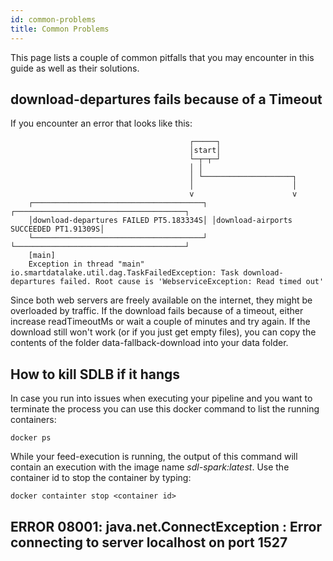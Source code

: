 ```yaml
---
id: common-problems
title: Common Problems
---
```

This page lists a couple of common pitfalls that you may encounter in this guide as well as their solutions.

## download-departures fails because of a Timeout
If you encounter an error that looks like this:
```
                                        ┌─────┐
                                        │start│
                                        └─┬─┬─┘
                                        │ │
                                        │ └────────────────────┐
                                        │                      │
                                        v                      v
    ┌──────────────────────────────────────┐ ┌──────────────────────────────────────┐
    │download-departures FAILED PT5.183334S│ │download-airports SUCCEEDED PT1.91309S│
    └──────────────────────────────────────┘ └──────────────────────────────────────┘
    [main]
    Exception in thread "main" io.smartdatalake.util.dag.TaskFailedException: Task download-departures failed. Root cause is 'WebserviceException: Read timed out'
```

Since both web servers are freely available on the internet, they might be overloaded by traffic. If the download fails because of a timeout, either increase readTimeoutMs or wait a couple of minutes and try again. If the download still won't work (or if you just get empty files), you can copy the contents of the folder data-fallback-download into your data folder.

## How to kill SDLB if it hangs

In case you run into issues when executing your pipeline and you want to terminate the process
you can use this docker command to list the running containers:
```
docker ps
```
While your feed-execution is running, the output of this command will contain
an execution with the image name *sdl-spark:latest*.
Use the container id to stop the container by typing:
```
docker containter stop <container id>
```
## ERROR 08001: java.net.ConnectException : Error connecting to server localhost on port 1527